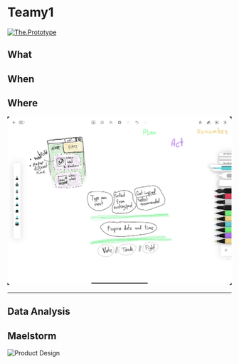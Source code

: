 # Teamy1

[![The.Prototype](https://img.youtube.com/vi/jlfISfstxR8/.jpg)](https://youtu.be/jlfISfstxR8 "The.Prototype")

## What


## When

## Where


![The.Prototype](./res/IMG_0410.PNG)
<hr />

## Data Analysis

## Maelstorm

![Product Design](https://share.icloud.com/photos/0fOcAaEiUxX237zQVj1G6-xZw#Riga)
